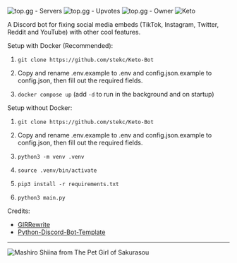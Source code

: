 ![top.gg - Servers](https://top.gg/api/widget/servers/1128948590467895396.svg) ![top.gg - Upvotes](https://top.gg/api/widget/upvotes/1128948590467895396.svg?noavatar=true) ![top.gg - Owner](https://top.gg/api/widget/owner/1128948590467895396.svg?noavatar=true) ![Keto](https://img.shields.io/endpoint?url=https%3A%2F%2Fhealthchecks.io%2Fb%2F2%2Fda3c0488-6209-4d19-b4c5-4bf06ac4d505.shields)

A Discord bot for fixing social media embeds (TikTok, Instagram, Twitter, Reddit and YouTube) with other cool features.

Setup with Docker (Recommended):

1. `git clone https://github.com/stekc/Keto-Bot`

2. Copy and rename .env.example to .env and config.json.example to config.json, then fill out the required fields.

3. `docker compose up` (add `-d` to run in the background and on startup)

Setup without Docker:

1. `git clone https://github.com/stekc/Keto-Bot`

2. Copy and rename .env.example to .env and config.json.example to config.json, then fill out the required fields.

3. `python3 -m venv .venv`

4. `source .venv/bin/activate`

5. `pip3 install -r requirements.txt`

6. `python3 main.py`

Credits:

- [GIRRewrite](https://github.com/DiscordGIR/GIRRewrite)
- [Python-Discord-Bot-Template](https://github.com/kkrypt0nn/Python-Discord-Bot-Template)

---

![Mashiro Shiina from The Pet Girl of Sakurasou](https://i.imgur.com/MZbB58z.jpg)
